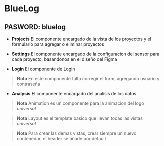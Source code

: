 # BlueLog

## **PASWORD:** bluelog

* **Projects** El componente encargado de la vista de los proyectos y el formulario para agregar o eliminar proyectos

* **Settings** El componente encargado de la configuracion del sensor para cada proyecto, basandonos en el diseño del Figma

* **Login** El componente de Login

> **Nota** En este componente falta corregir el form, agregando usuario y contraseña

* **Analysis** El componente encargado del analisis de los datos

> **Nota** Animation es un componente para la animacion del logo *universal*

> **Nota** Layout es el template basico que llevan todas las vistas *universal*

> **Nota** Para crear las demas vistas, crear siempre un nuevo contenedor, el header se añade por default

